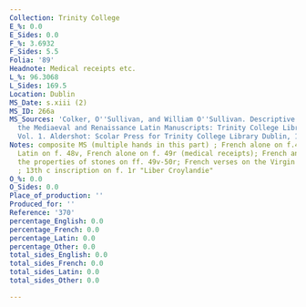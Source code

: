 ```yaml
---
Collection: Trinity College
E_%: 0.0
E_Sides: 0.0
F_%: 3.6932
F_Sides: 5.5
Folia: '89'
Headnote: Medical receipts etc.
L_%: 96.3068
L_Sides: 169.5
Location: Dublin
MS_Date: s.xiii (2)
MS_ID: 266a
MS_Sources: 'Colker, O''Sullivan, and William O''Sullivan. Descriptive Catalogue of
  the Mediaeval and Renaissance Latin Manuscripts: Trinity College Library Dublin.
  Vol. 1. Aldershot: Scolar Press for Trinity College Library Dublin, 1991.'
Notes: composite MS (multiple hands in this part) ; French alone on f.48; French and
  Latin on f. 48v, French alone on f. 49r (medical receipts); French and Latin on
  the properties of stones on ff. 49v-50r; French verses on the Virgin on ff. 88r-88v
  ; 13th c inscription on f. 1r "Liber Croylandie"
O_%: 0.0
O_Sides: 0.0
Place_of_production: ''
Produced_for: ''
Reference: '370'
percentage_English: 0.0
percentage_French: 0.0
percentage_Latin: 0.0
percentage_Other: 0.0
total_sides_English: 0.0
total_sides_French: 0.0
total_sides_Latin: 0.0
total_sides_Other: 0.0

---
```

